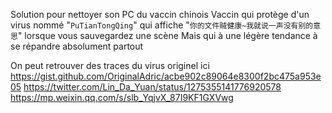 Solution pour nettoyer son PC du vaccin chinois
Vaccin qui protège d'un virus nommé "`PuTianTongQing`"
qui affiche "`你的文件贼健康~我就说一声没有别的意思`" lorsque vous sauvegardez une scène
Mais qui à une légère tendance à se répandre absolument partout

On peut retrouver des traces du virus originel ici
    https://gist.github.com/OriginalAdric/acbe902c89064e8300f2bc475a953e05
    https://twitter.com/Lin_Da_Yuan/status/1275355141776920578
    https://mp.weixin.qq.com/s/slb_YqjvX_87I9KF1GXVwg


